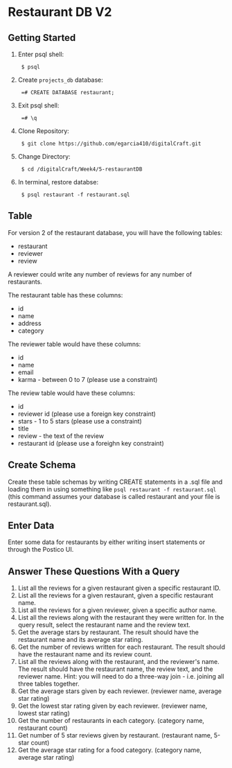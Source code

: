 # Restaurant DB V2

## Getting Started

1. Enter psql shell:

        $ psql

2. Create `projects_db` database:

        =# CREATE DATABASE restaurant;

3. Exit psql shell:

        =# \q

4. Clone Repository:

        $ git clone https://github.com/egarcia410/digitalCraft.git

5. Change Directory:

        $ cd /digitalCraft/Week4/5-restaurantDB

6. In terminal, restore databse:

        $ psql restaurant -f restaurant.sql

## Table

For version 2 of the restaurant database, you will have the following tables:

* restaurant
* reviewer
* review

A reviewer could write any number of reviews for any number of restaurants.

The restaurant table has these columns:

* id
* name
* address
* category

The reviewer table would have these columns:

* id
* name
* email
* karma - between 0 to 7 (please use a constraint)

The review table would have these columns:

* id
* reviewer id (please use a foreign key constraint)
* stars - 1 to 5 stars (please use a constraint)
* title
* review - the text of the review
* restaurant id (please use a foreighn key constraint)

## Create Schema

Create these table schemas by writing CREATE statements in a .sql file and loading them in using something like `psql restaurant -f restaurant.sql` (this command assumes your database is called restaurant and your file is restaurant.sql).

## Enter Data

Enter some data for restaurants by either writing insert statements or through the Postico UI.

## Answer These Questions With a Query

1. List all the reviews for a given restaurant given a specific restaurant ID.
2. List all the reviews for a given restaurant, given a specific restaurant name.
3. List all the reviews for a given reviewer, given a specific author name.
4. List all the reviews along with the restaurant they were written for. In the query result, select the restaurant name and the review text.
5. Get the average stars by restaurant. The result should have the restaurant name and its average star rating.
6. Get the number of reviews written for each restaurant. The result should have the restaurant name and its review count.
7. List all the reviews along with the restaurant, and the reviewer's name. The result should have the restaurant name, the review text, and the reviewer name. Hint: you will need to do a three-way join - i.e. joining all three tables together.
8. Get the average stars given by each reviewer. (reviewer name, average star rating)
9. Get the lowest star rating given by each reviewer. (reviewer name, lowest star rating)
10. Get the number of restaurants in each category. (category name, restaurant count)
11. Get number of 5 star reviews given by restaurant. (restaurant name, 5-star count)
12. Get the average star rating for a food category. (category name, average star rating)


